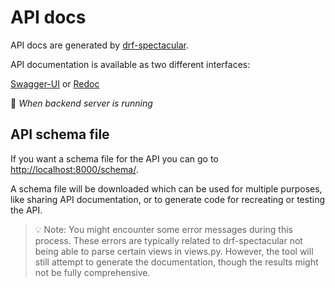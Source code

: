 # API docs

API docs are generated by [drf-spectacular](https://drf-spectacular.readthedocs.io/en/latest/readme.html).

API documentation is available as two different interfaces:

[Swagger-UI](http://localhost:8000/schema/swagger-ui/#/) or [Redoc](http://localhost:8000/schema/redoc/)



🐋 _When backend server is running_

## API schema file

If you want a schema file for the API you can go to [http://localhost:8000/schema/](http://localhost:8000/schema/).

A schema file will be downloaded which can be used for multiple purposes, like sharing API documentation, or to generate code for recreating or testing the API.

> 💡 Note: You might encounter some error messages during this process. These errors are typically related to drf-spectacular not being able to parse certain views in views.py. However, the tool will still attempt to generate the documentation, though the results might not be fully comprehensive.
